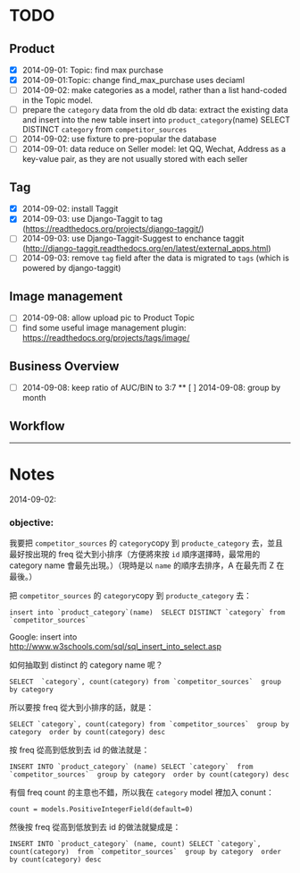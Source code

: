 # TODO

## Product
* [x] 2014-09-01: Topic: find max purchase
* [x] 2014-09-01:Topic: change find_max_purchase uses deciaml
* [ ] 2014-09-02: make categories as a model, rather than a list hand-coded in the Topic model.
* [ ] prepare the `category` data from the old db data: extract the existing data and insert into the new table
	insert into `product_category`(name)  SELECT DISTINCT `category` from `competitor_sources`
* [ ] 2014-09-02: use fixture to pre-popular the database
* [ ] 2014-09-01:  data reduce on Seller model: let QQ, Wechat, Address as a key-value pair, as they are not usually stored with each seller

## Tag
* [x] 2014-09-02: install Taggit
* [x] 2014-09-03: use Django-Taggit to tag (https://readthedocs.org/projects/django-taggit/)
* [ ] 2014-09-03: use Django-Taggit-Suggest to enchance taggit (http://django-taggit.readthedocs.org/en/latest/external_apps.html)
* [ ] 2014-09-03: remove `tag` field after the data is migrated to `tags` (which is powered by django-taggit)

## Image management
* [ ] 2014-09-08: allow upload pic to Product Topic
* [ ] find some useful image management plugin: https://readthedocs.org/projects/tags/image/

## Business Overview
* [ ] 2014-09-08: keep ratio of AUC/BIN to  3:7
    ** [ ] 2014-09-08: group by month

## Workflow

----
# Notes

2014-09-02:
### objective: 
我要把 `competitor_sources` 的 `category`copy 到 `producte_category` 去，並且最好按出現的 freq 從大到小排序（方便將來按 `id` 順序選擇時，最常用的 category name 會最先出現。）（現時是以 `name` 的順序去排序，A 在最先而 Z 在最後。）

把 `competitor_sources` 的 `category`copy 到 `producte_category` 去：

	insert into `product_category`(name)  SELECT DISTINCT `category` from `competitor_sources`
Google: insert into
http://www.w3schools.com/sql/sql_insert_into_select.asp

如何抽取到 distinct 的 category name 呢？

	SELECT  `category`, count(category) from `competitor_sources`  group by category


所以要按 freq 從大到小排序的話，就是：

	SELECT `category`, count(category) from `competitor_sources`  group by category  order by count(category) desc


按 freq 從高到低放到去 id 的做法就是：

    INSERT INTO `product_category` (name) SELECT `category`  from `competitor_sources`  group by category  order by count(category) desc



有個 freq count  的主意也不錯，所以我在 `category` model 裡加入 conunt： 

    count = models.PositiveIntegerField(default=0)


然後按 freq 從高到低放到去 id 的做法就變成是：

    INSERT INTO `product_category` (name, count) SELECT `category`, count(category)  from `competitor_sources`  group by category  order by count(category) desc
